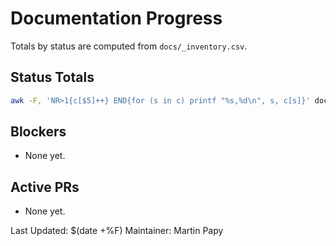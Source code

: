 # Documentation Progress

Totals by status are computed from `docs/_inventory.csv`.

## Status Totals

```bash
awk -F, 'NR>1{c[$5]++} END{for (s in c) printf "%s,%d\n", s, c[s]}' docs/_inventory.csv | sort
```

## Blockers
- None yet.

## Active PRs
- None yet.

Last Updated: $(date +%F)
Maintainer: Martin Papy
